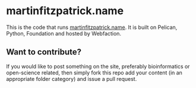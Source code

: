 martinfitzpatrick.name
=============

This is the code that runs [martinfitzpatrick.name](http://martinfitzpatrick.name). It is built
on Pelican, Python, Foundation and hosted by Webfaction.

## Want to contribute?

If you would like to post something on the site, preferably bioinformatics or open-science
related, then simply fork this repo add your content (in an appropriate folder category)
and issue a pull request.

